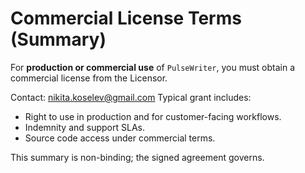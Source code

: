 # Commercial License Terms (Summary)

For **production or commercial use** of `PulseWriter`, you must obtain a commercial license from the Licensor.

Contact: nikita.koselev@gmail.com
Typical grant includes:
- Right to use in production and for customer-facing workflows.
- Indemnity and support SLAs.
- Source code access under commercial terms.

This summary is non-binding; the signed agreement governs.
